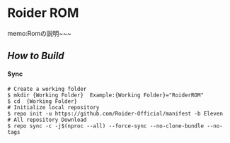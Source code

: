 # Roider ROM
memo:Romの説明~~~
## *How to Build*
#### Sync
```
# Create a working folder
$ mkdir {Working Folder}  Example:{Working Folder}="RoiderROM"
$ cd  {Working Folder}
# Initialize local repository
$ repo init -u https://github.com/Roider-Official/manifest -b Eleven
# All repository Download
$ repo sync -c -j$(nproc --all) --force-sync --no-clone-bundle --no-tags
```
